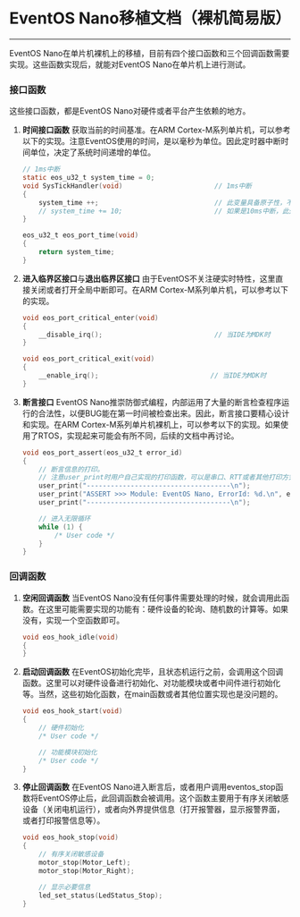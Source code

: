 # EventOS Nano移植文档（裸机简易版）
-------
EventOS Nano在单片机裸机上的移植，目前有四个接口函数和三个回调函数需要实现。这些函数实现后，就能对EventOS Nano在单片机上进行测试。

### 接口函数
这些接口函数，都是EventOS Nano对硬件或者平台产生依赖的地方。

1. **时间接口函数**
获取当前的时间基准。在ARM Cortex-M系列单片机，可以参考以下的实现。注意EventOS使用的时间，是以毫秒为单位。因此定时器中断时间单位，决定了系统时间递增的单位。
    ``` C
    // 1ms中断
    static eos_u32_t system_time = 0;
    void SysTickHandler(void)                       // 1ms中断
    {
        system_time ++;                             // 此变量具备原子性，不必关中断。
        // system_time += 10;                       // 如果是10ms中断，此处应递增10。
    }

    eos_u32_t eos_port_time(void)
    {
        return system_time;
    }
    ```

1. **进入临界区接口**与**退出临界区接口**
由于EventOS不关注硬实时特性，这里直接关闭或者打开全局中断即可。在ARM Cortex-M系列单片机，可以参考以下的实现。
    ``` C
    void eos_port_critical_enter(void)
    {
        __disable_irq();                            // 当IDE为MDK时
    }

    void eos_port_critical_exit(void)
    {
        __enable_irq();                            // 当IDE为MDK时
    }
    ```

1. **断言接口**
EventOS Nano推崇防御式编程，内部运用了大量的断言检查程序运行的合法性，以便BUG能在第一时间被检查出来。因此，断言接口要精心设计和实现。在ARM Cortex-M系列单片机裸机上，可以参考以下的实现。如果使用了RTOS，实现起来可能会有所不同，后续的文档中再讨论。
    ``` C
    void eos_port_assert(eos_u32_t error_id)
    {
        // 断言信息的打印。
        // 注意user_print时用户自己实现的打印函数，可以是串口、RTT或者其他打印方式。
        user_print("------------------------------------\n");
        user_print("ASSERT >>> Module: EventOS Nano, ErrorId: %d.\n", error_id);
        user_print("------------------------------------\n");

        // 进入无限循环
        while (1) {
            /* User code */
        }
    }
    ```

### 回调函数
1. **空闲回调函数**
当EventOS Nano没有任何事件需要处理的时候，就会调用此函数。在这里可能需要实现的功能有：硬件设备的轮询、随机数的计算等。如果没有，实现一个空函数即可。
    ``` C
    void eos_hook_idle(void)
    {
    }
    ```

1. **启动回调函数**
在EventOS初始化完毕，且状态机运行之前，会调用这个回调函数。这里可以对硬件设备进行初始化、对功能模块或者中间件进行初始化等。当然，这些初始化函数，在main函数或者其他位置实现也是没问题的。

    ``` C
    void eos_hook_start(void)
    {
        // 硬件初始化
        /* User code */

        // 功能模块初始化
        /* User code */
    }
    ```

1. **停止回调函数**
在EventOS Nano进入断言后，或者用户调用eventos_stop函数将EventOS停止后，此回调函数会被调用。这个函数主要用于有序关闭敏感设备（关闭电机运行），或者向外界提供信息（打开报警器，显示报警界面，或者打印报警信息等）。
    ``` C
    void eos_hook_stop(void)
    {
        // 有序关闭敏感设备
        motor_stop(Motor_Left);
        motor_stop(Motor_Right);

        // 显示必要信息
        led_set_status(LedStatus_Stop);
    }
    ```
